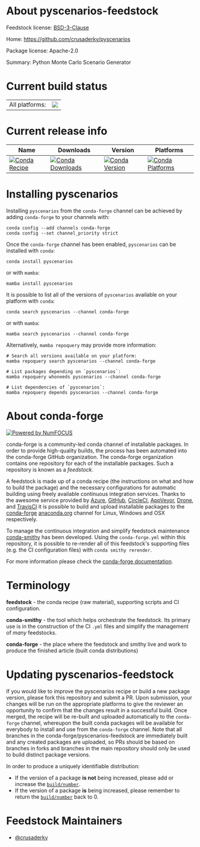 About pyscenarios-feedstock
===========================

Feedstock license: [BSD-3-Clause](https://github.com/conda-forge/pyscenarios-feedstock/blob/main/LICENSE.txt)

Home: https://github.com/crusaderky/pyscenarios

Package license: Apache-2.0

Summary: Python Monte Carlo Scenario Generator

Current build status
====================


<table><tr><td>All platforms:</td>
    <td>
      <a href="https://dev.azure.com/conda-forge/feedstock-builds/_build/latest?definitionId=4140&branchName=main">
        <img src="https://dev.azure.com/conda-forge/feedstock-builds/_apis/build/status/pyscenarios-feedstock?branchName=main">
      </a>
    </td>
  </tr>
</table>

Current release info
====================

| Name | Downloads | Version | Platforms |
| --- | --- | --- | --- |
| [![Conda Recipe](https://img.shields.io/badge/recipe-pyscenarios-green.svg)](https://anaconda.org/conda-forge/pyscenarios) | [![Conda Downloads](https://img.shields.io/conda/dn/conda-forge/pyscenarios.svg)](https://anaconda.org/conda-forge/pyscenarios) | [![Conda Version](https://img.shields.io/conda/vn/conda-forge/pyscenarios.svg)](https://anaconda.org/conda-forge/pyscenarios) | [![Conda Platforms](https://img.shields.io/conda/pn/conda-forge/pyscenarios.svg)](https://anaconda.org/conda-forge/pyscenarios) |

Installing pyscenarios
======================

Installing `pyscenarios` from the `conda-forge` channel can be achieved by adding `conda-forge` to your channels with:

```
conda config --add channels conda-forge
conda config --set channel_priority strict
```

Once the `conda-forge` channel has been enabled, `pyscenarios` can be installed with `conda`:

```
conda install pyscenarios
```

or with `mamba`:

```
mamba install pyscenarios
```

It is possible to list all of the versions of `pyscenarios` available on your platform with `conda`:

```
conda search pyscenarios --channel conda-forge
```

or with `mamba`:

```
mamba search pyscenarios --channel conda-forge
```

Alternatively, `mamba repoquery` may provide more information:

```
# Search all versions available on your platform:
mamba repoquery search pyscenarios --channel conda-forge

# List packages depending on `pyscenarios`:
mamba repoquery whoneeds pyscenarios --channel conda-forge

# List dependencies of `pyscenarios`:
mamba repoquery depends pyscenarios --channel conda-forge
```


About conda-forge
=================

[![Powered by
NumFOCUS](https://img.shields.io/badge/powered%20by-NumFOCUS-orange.svg?style=flat&colorA=E1523D&colorB=007D8A)](https://numfocus.org)

conda-forge is a community-led conda channel of installable packages.
In order to provide high-quality builds, the process has been automated into the
conda-forge GitHub organization. The conda-forge organization contains one repository
for each of the installable packages. Such a repository is known as a *feedstock*.

A feedstock is made up of a conda recipe (the instructions on what and how to build
the package) and the necessary configurations for automatic building using freely
available continuous integration services. Thanks to the awesome service provided by
[Azure](https://azure.microsoft.com/en-us/services/devops/), [GitHub](https://github.com/),
[CircleCI](https://circleci.com/), [AppVeyor](https://www.appveyor.com/),
[Drone](https://cloud.drone.io/welcome), and [TravisCI](https://travis-ci.com/)
it is possible to build and upload installable packages to the
[conda-forge](https://anaconda.org/conda-forge) [anaconda.org](https://anaconda.org/)
channel for Linux, Windows and OSX respectively.

To manage the continuous integration and simplify feedstock maintenance
[conda-smithy](https://github.com/conda-forge/conda-smithy) has been developed.
Using the ``conda-forge.yml`` within this repository, it is possible to re-render all of
this feedstock's supporting files (e.g. the CI configuration files) with ``conda smithy rerender``.

For more information please check the [conda-forge documentation](https://conda-forge.org/docs/).

Terminology
===========

**feedstock** - the conda recipe (raw material), supporting scripts and CI configuration.

**conda-smithy** - the tool which helps orchestrate the feedstock.
                   Its primary use is in the construction of the CI ``.yml`` files
                   and simplify the management of *many* feedstocks.

**conda-forge** - the place where the feedstock and smithy live and work to
                  produce the finished article (built conda distributions)


Updating pyscenarios-feedstock
==============================

If you would like to improve the pyscenarios recipe or build a new
package version, please fork this repository and submit a PR. Upon submission,
your changes will be run on the appropriate platforms to give the reviewer an
opportunity to confirm that the changes result in a successful build. Once
merged, the recipe will be re-built and uploaded automatically to the
`conda-forge` channel, whereupon the built conda packages will be available for
everybody to install and use from the `conda-forge` channel.
Note that all branches in the conda-forge/pyscenarios-feedstock are
immediately built and any created packages are uploaded, so PRs should be based
on branches in forks and branches in the main repository should only be used to
build distinct package versions.

In order to produce a uniquely identifiable distribution:
 * If the version of a package **is not** being increased, please add or increase
   the [``build/number``](https://docs.conda.io/projects/conda-build/en/latest/resources/define-metadata.html#build-number-and-string).
 * If the version of a package **is** being increased, please remember to return
   the [``build/number``](https://docs.conda.io/projects/conda-build/en/latest/resources/define-metadata.html#build-number-and-string)
   back to 0.

Feedstock Maintainers
=====================

* [@crusaderky](https://github.com/crusaderky/)

